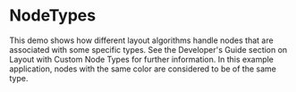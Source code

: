 # NodeTypes

This demo shows how different layout algorithms handle nodes that are associated with some
    specific types. See the Developer's Guide section on Layout with Custom Node Types for further
    information. In this example application, nodes with the same color are considered to be of the
    same type.
